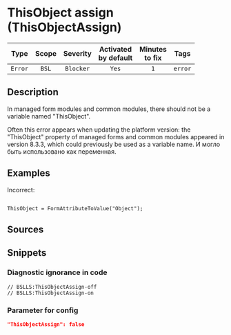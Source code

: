 # ThisObject assign (ThisObjectAssign)

 |  Type   | Scope | Severity  | Activated<br>by default | Minutes<br>to fix |  Tags   |
 |:-------:|:-----:|:---------:|:-----------------------------:|:-----------------------:|:-------:|
 | `Error` | `BSL` | `Blocker` |             `Yes`             |           `1`           | `error` | 

<!-- Блоки выше заполняются автоматически, не трогать -->
## Description
In managed form modules and common modules, there should not be a variable named "ThisObject".

Often this error appears when updating the platform version: the "ThisObject" property of managed forms and common modules appeared in version 8.3.3, which could previously be used as a variable name. И могло быть использовано как переменная.

## Examples

Incorrect:
```bsl

ThisObject = FormAttributeToValue("Object");

```

## Sources

## Snippets

<!-- Блоки ниже заполняются автоматически, не трогать -->
### Diagnostic ignorance in code

```bsl
// BSLLS:ThisObjectAssign-off
// BSLLS:ThisObjectAssign-on
```

### Parameter for config

```json
"ThisObjectAssign": false
```
